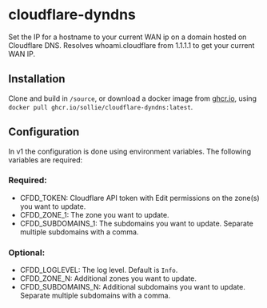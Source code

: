 # cloudflare-dyndns

Set the IP for a hostname to your current WAN ip on a domain hosted on Cloudflare DNS.
Resolves whoami.cloudflare from 1.1.1.1 to get your current WAN IP.

## Installation

Clone and build in `/source`, or download a docker image from [ghcr.io](https://github.com/sollie/cloudflare-dyndns/pkgs/container/cloudflare-dyndns),
using `docker pull ghcr.io/sollie/cloudflare-dyndns:latest`.

## Configuration

In v1 the configuration is done using environment variables. The following variables are required:

### Required:
* CFDD_TOKEN: Cloudflare API token with Edit permissions on the zone(s) you want to update.
* CFDD_ZONE_1: The zone you want to update.
* CFDD_SUBDOMAINS_1: The subdomains you want to update. Separate multiple subdomains with a comma.

### Optional:
* CFDD_LOGLEVEL: The log level. Default is `Info`.
* CFDD_ZONE_N: Additional zones you want to update.
* CFDD_SUBDOMAINS_N: Additional subdomains you want to update. Separate multiple subdomains with a comma.
